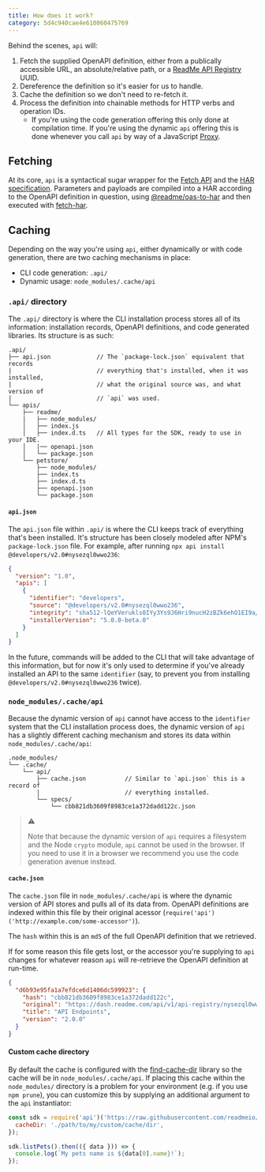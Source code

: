 ```yaml
---
title: How does it work?
category: 5d4c940cae4e610060475769
---
```


Behind the scenes, `api` will:

1. Fetch the supplied OpenAPI definition, either from a publically accessible URL, an absolute/relative path, or a [ReadMe API Registry ](https://docs.readme.com/reference/getapiregistry) UUID.
2. Dereference the definition so it's easier for us to handle.
3. Cache the definition so we don't need to re-fetch it.
4. Process the definition into chainable methods for HTTP verbs and operation IDs.
   - If you're using the code generation offering this only done at compilation time. If you're using the dynamic `api` offering this is done whenever you call `api` by way of a JavaScript [Proxy](https://developer.mozilla.org/en-US/docs/Web/JavaScript/Reference/Global_Objects/Proxy).

## Fetching

At its core, `api` is a syntactical sugar wrapper for the [Fetch API](https://developer.mozilla.org/en-US/docs/Web/API/Fetch_API) and the [HAR specification](http://www.softwareishard.com/blog/har-12-spec/). Parameters and payloads are compiled into a HAR according to the OpenAPI definition in question, using [@readme/oas-to-har](https://npm.im/@readme/oas-to-har) and then executed with [fetch-har](https://npm.im/fetch-har).

## Caching

Depending on the way you're using `api`, either dynamically or with code generation, there are two caching mechanisms in place:

- CLI code generation: `.api/`
- Dynamic usage: `node_modules/.cache/api`

### `.api/` directory

The `.api/` directory is where the CLI installation process stores all of its information: installation records, OpenAPI definitions, and code generated libraries. Its structure is as such:

```
.api/
├── api.json             // The `package-lock.json` equivalent that records
|                        // everything that's installed, when it was installed,
|                        // what the original source was, and what version of
|                        // `api` was used.
└── apis/
    ├── readme/
    |   ├── node_modules/
    │   ├── index.js
    │   ├── index.d.ts   // All types for the SDK, ready to use in your IDE.
    │   |── openapi.json
    │   └── package.json
    └── petstore/
        ├── node_modules/
        ├── index.ts
        ├── index.d.ts
        ├── openapi.json
        └── package.json
```

#### `api.json`

The `api.json` file within `.api/` is where the CLI keeps track of everything that's been installed. It's structure has been closely modeled after NPM's `package-lock.json` file. For example, after running `npx api install @developers/v2.0#nysezql0wwo236`:

```json
{
  "version": "1.0",
  "apis": [
    {
      "identifier": "developers",
      "source": "@developers/v2.0#nysezql0wwo236",
      "integrity": "sha512-lQeYVerukls0IYy3Ys9J6Hri9nucH2zBZk6ehO1EI9a/0K3p/egoIw/Yz9A93KtB1KUUArjGK6ebqsZkHFxguA==",
      "installerVersion": "5.0.0-beta.0"
    }
  ]
}
```

In the future, commands will be added to the CLI that will take advantage of this information, but for now it's only used to determine if you've already installed an API to the same `identifier` (say, to prevent you from installing `@developers/v2.0#nysezql0wwo236` twice).

### `node_modules/.cache/api`

Because the dynamic version of `api` cannot have access to the `identifier` system that the CLI installation process does, the dynamic version of `api` has a slightly different caching mechanism and stores its data within `node_modules/.cache/api`:

```
.node_modules/
└── .cache/
    └── api/
        ├── cache.json           // Similar to `api.json` this is a record of
        |                        // everything installed.
        └── specs/
            └── cbb821db3609f8983ce1a372dadd122c.json
```

> ⚠️
>
> Note that because the dynamic version of `api` requires a filesystem and the Node `crypto` module, `api` cannot be used in the browser. If you need to use it in a browser we recommend you use the code generation avenue instead.

#### `cache.json`

The `cache.json` file in `node_modules/.cache/api` is where the dynamic version of API stores and pulls all of its data from. OpenAPI definitions are indexed within this file by their original acessor (`require('api')('http://example.com/some-accessor')`).

The `hash` within this is an `md5` of the full OpenAPI definition that we retrieved.

If for some reason this file gets lost, or the accessor you're supplying to `api` changes for whatever reason `api` will re-retrieve the OpenAPI definition at run-time.

```json
{
  "d6b93e95fa1a7efdce6d1406dc599923": {
    "hash": "cbb821db3609f8983ce1a372dadd122c",
    "original": "https://dash.readme.com/api/v1/api-registry/nysezql0wwo236",
    "title": "API Endpoints",
    "version": "2.0.0"
  }
}
```

#### Custom cache directory

By default the cache is configured with the [find-cache-dir](https://npm.im/find-cache-dir) library so the cache will be in `node_modules/.cache/api`. If placing this cache within the `node_modules/` directory is a problem for your environment (e.g. if you use `npm prune`), you can customize this by supplying an additional argument to the `api` instantiator:

```js
const sdk = require('api')('https://raw.githubusercontent.com/readmeio/oas-examples/main/3.0/json/petstore.json', {
  cacheDir: './path/to/my/custom/cache/dir',
});

sdk.listPets().then(({ data })) => {
  console.log(`My pets name is ${data[0].name}!`);
});
```
